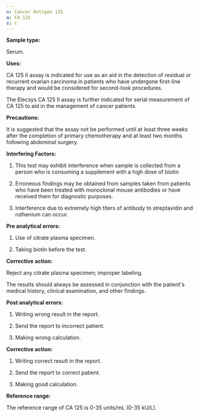 ```yaml
---
n: Cancer Antigen 125
a: CA 125
s: c
---
```



__Sample type:__

Serum.

__Uses:__

CA 125 II assay is indicated for use as an aid in the detection of residual or recurrent ovarian carcinoma in patients who have undergone first-line therapy and would be considered for second-look procedures.

The Elecsys CA 125 II assay is further indicated for serial measurement of CA 125 to aid in the management of cancer patients.

__Precautions:__

It is suggested that the assay not be performed until at least three weeks after the completion of primary chemotherapy and at least two months following abdominal surgery.

__Interfering Factors:__

1)	This test may exhibit interference when sample is collected from a person who is consuming a supplement with a high dose of biotin

2)	Erroneous findings may be obtained from samples taken from patients who have been treated with monoclonal mouse antibodies or have received them for diagnostic purposes.

3)	Interference due to extremely high titers of antibody to streptavidin and ruthenium can occur.

__Pre analytical errors:__

1)	Use of citrate plasma specimen.

2)	Taking biotin before the test.

__Corrective action:__

Reject any citrate plasma specimen; improper labeling.

The results should always be assessed in conjunction with the patient's medical history, clinical examination, and other findings.

__Post analytical errors:__

1)	Writing wrong result in the report.

2)	Send the report to incorrect patient.

3)	Making wrong calculation.

__Corrective action:__

1)	Writing correct result in the report.

2)	Send the report to correct patient.

3)	Making good calculation.

__Reference range:__

The reference range of CA 125 is 0-35 units/mL (0-35 kU/L).